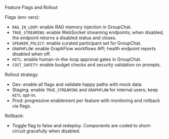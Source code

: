 Feature Flags and Rollout

Flags (env vars):
- `RAG_IN_LOOP`: enable RAG memory injection in GroupChat.
- `TRUE_STREAMING`: enable WebSocket streaming endpoints; when disabled, the endpoint returns a disabled status and closes.
- `SPEAKER_POLICY`: enable curated participant set for GroupChat.
- `GRAPHFLOW`: enable GraphFlow workflows API; health endpoint reports disabled when off.
- `HITL`: enable human-in-the-loop approval gates in GroupChat.
- `COST_SAFETY`: enable budget checks and security validation on prompts.

Rollout strategy:
- Dev: enable all flags and validate happy paths with mock data.
- Staging: enable `TRUE_STREAMING` and `GRAPHFLOW` for internal users; keep `HITL` opt-in.
- Prod: progressive enablement per feature with monitoring and rollback via flags.

Rollback:
- Toggle flag to false and redeploy. Components are coded to short-circuit gracefully when disabled.

